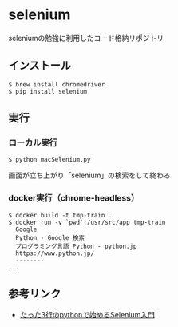 # selenium
seleniumの勉強に利用したコード格納リポジトリ

## インストール
```shell script
$ brew install chromedriver
$ pip install selenium
```

## 実行
### ローカル実行

```shell script
$ python macSelenium.py 
```

画面が立ち上がり「selenium」の検索をして終わる

### docker実行（chrome-headless）

```shell script
$ docker build -t tmp-train .
$ docker run -v `pwd`:/usr/src/app tmp-train
  Google
  Python - Google 検索
  プログラミング言語 Python - python.jp
  https://www.python.jp/
  --------
...
```

## 参考リンク
- [たった3行のpythonで始めるSelenium入門](https://qiita.com/mastar_3104/items/0a1ce2bfa1d29287bc35)
